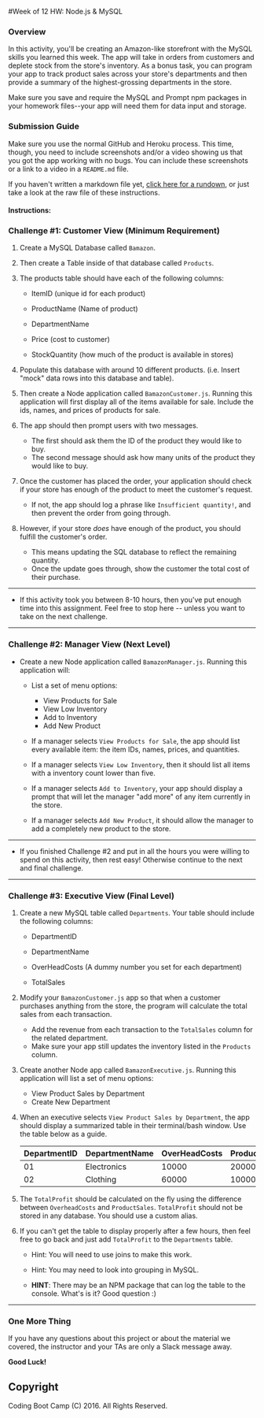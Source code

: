 #Week of 12 HW: Node.js & MySQL

### Overview

In this activity, you'll be creating an Amazon-like storefront with the MySQL skills you learned this week. The app will take in orders from customers and deplete stock from the store's inventory. As a bonus task, you can program your app to track product sales across your store's departments and then provide a summary of the highest-grossing departments in the store. 

Make sure you save and require the MySQL and Prompt npm packages in your homework files--your app will need them for data input and storage.

### Submission Guide

Make sure you use the normal GitHub and Heroku process. This time, though, you need to include screenshots and/or a video showing us that you got the app working with no bugs. You can include these screenshots or a link to a video in a `README.md` file. 

If you haven't written a markdown file yet, [click here for a rundown](https://guides.github.com/features/mastering-markdown/), or just take a look at the raw file of these instructions.

#### Instructions:

### Challenge #1: Customer View (Minimum Requirement)

1. Create a MySQL Database called `Bamazon`.

2. Then create a Table inside of that database called `Products`.

3. The products table should have each of the following columns:

	* ItemID (unique id for each product)

	* ProductName (Name of product)

	* DepartmentName 

	* Price (cost to customer)

	* StockQuantity (how much of the product is available in stores)

4. Populate this database with around 10 different products. (i.e. Insert "mock" data rows into this database and table).

5. Then create a Node application called `BamazonCustomer.js`. Running this application will first display all of the items available for sale. Include the ids, names, and prices of products for sale.

6. The app should then prompt users with two messages. 
	* The first should ask them the ID of the product they would like to buy. 
	* The second message should ask how many units of the product they would like to buy.

7. Once the customer has placed the order, your application should check if your store has enough of the product to meet the customer's request. 
	* If not, the app should log a phrase like `Insufficient quantity!`, and then prevent the order from going through.

8. However, if your store *does* have enough of the product, you should fulfill the customer's order. 
	* This means updating the SQL database to reflect the remaining quantity.
	* Once the update goes through, show the customer the total cost of their purchase.

---------------------------------

* If this activity took you between 8-10 hours, then you've put enough time into this assignment. Feel free to stop here -- unless you want to take on the next challenge.

------------------------------------

### Challenge #2: Manager View (Next Level)

* Create a new Node application called `BamazonManager.js`. Running this application will:

	* List a set of menu options: 
		* View Products for Sale 
		* View Low Inventory
		* Add to Inventory
		* Add New Product

	* If a manager selects `View Products for Sale`, the app should list every available item: the item IDs, names, prices, and quantities.

	* If a manager selects `View Low Inventory`, then it should list all items with a inventory count lower than five.

	* If a manager selects `Add to Inventory`, your app should display a prompt that will let the manager "add more" of any item currently in the store. 

	* If a manager selects `Add New Product`, it should allow the manager to add a completely new product to the store.

---------------------------------

* If you finished Challenge #2 and put in all the hours you were willing to spend on this activity, then rest easy! Otherwise continue to the next and final challenge.

------------------------------------

### Challenge #3: Executive View (Final Level)

1. Create a new MySQL table called `Departments`. Your table should include the following columns:

	* DepartmentID

	* DepartmentName

	* OverHeadCosts (A dummy number you set for each department)

	* TotalSales

2. Modify your `BamazonCustomer.js` app so that when a customer purchases anything from the store, the program will calculate the total sales from each transaction.
	* Add the revenue from each transaction to the `TotalSales` column for the related department.
	* Make sure your app still updates the inventory listed in the `Products` column.

3. Create another Node app called `BamazonExecutive.js`. Running this application will list a set of menu options: 
	* View Product Sales by Department 
	* Create New Department

4. When an executive selects `View Product Sales by Department`, the app should display a summarized table in their terminal/bash window. Use the table below as a guide. 

	| DepartmentID | DepartmentName | OverHeadCosts | ProductSales | TotalProfit |
	|--------------|----------------|---------------|--------------|-------------|
	| 01           | Electronics    | 10000         | 20000        | 10000       |
	| 02           | Clothing       | 60000         | 100000       | 40000       |


5. The `TotalProfit` should be calculated on the fly using the difference between `OverheadCosts` and `ProductSales`. `TotalProfit` should not be stored in any database. You should use a custom alias. 

6. If you can't get the table to display properly after a few hours, then feel free to go back and just add `TotalProfit` to the `Departments` table.

	* Hint: You will need to use joins to make this work. 

	* Hint: You may need to look into grouping in MySQL.

	* **HINT**: There may be an NPM package that can log the table to the console. What's is it? Good question :)

-------
### One More Thing
If you have any questions about this project or about the material we covered, the instructor and your TAs are only a Slack message away.

**Good Luck!**

## Copyright
Coding Boot Camp (C) 2016. All Rights Reserved.
